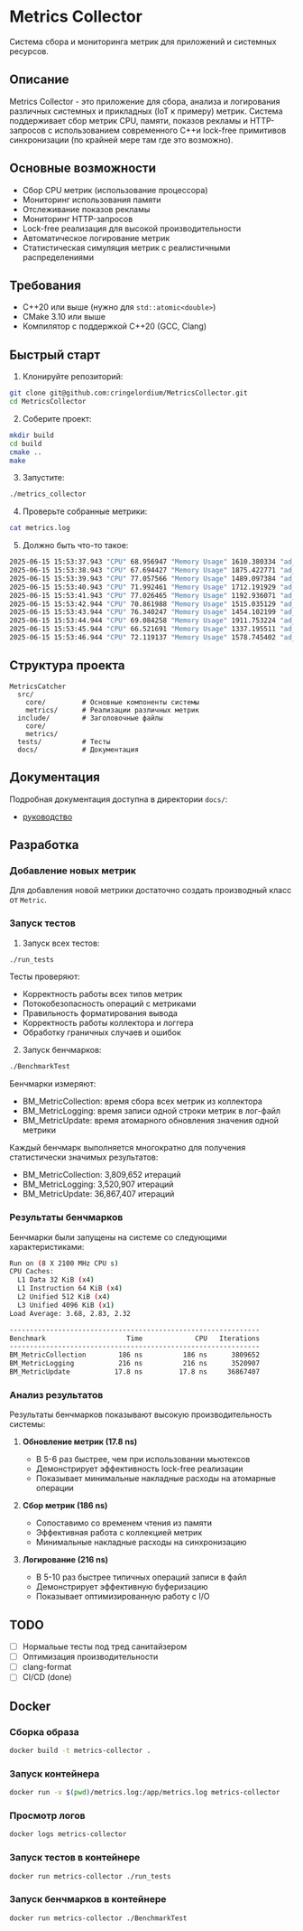 # Metrics Collector

Система сбора и мониторинга метрик для приложений и системных ресурсов.

## Описание

Metrics Collector - это приложение для сбора, анализа и логирования различных системных и прикладных (IoT к примеру) метрик. Система поддерживает сбор метрик CPU, памяти, показов рекламы и HTTP-запросов с использованием современного C++и lock-free примитивов синхронизации (по крайней мере там где это возможно).

## Основные возможности

- Сбор CPU метрик (использование процессора)
- Мониторинг использования памяти
- Отслеживание показов рекламы
- Мониторинг HTTP-запросов
- Lock-free реализация для высокой производительности
- Автоматическое логирование метрик
- Статистическая симуляция метрик с реалистичными распределениями

## Требования

- C++20 или выше (нужно для ```std::atomic<double>```)
- CMake 3.10 или выше
- Компилятор с поддержкой C++20 (GCC, Clang)

## Быстрый старт

1. Клонируйте репозиторий:
```bash
git clone git@github.com:cringelordium/MetricsCollector.git
cd MetricsCollector
```

2. Соберите проект:
```bash
mkdir build
cd build
cmake ..
make
```

3. Запустите:
```bash
./metrics_collector
```

4. Проверьте собранные метрики:
```bash
cat metrics.log
```

5. Должно быть что-то такое:
```bash
2025-06-15 15:53:37.943 "CPU" 68.956947 "Memory Usage" 1610.380334 "ad_engagement" 133 "HTTP requests RPS" 151
2025-06-15 15:53:38.943 "CPU" 67.694427 "Memory Usage" 1875.422771 "ad_engagement" 93 "HTTP requests RPS" 134
2025-06-15 15:53:39.943 "CPU" 77.057566 "Memory Usage" 1489.097384 "ad_engagement" 96 "HTTP requests RPS" 145
2025-06-15 15:53:40.943 "CPU" 71.992461 "Memory Usage" 1712.191929 "ad_engagement" 83 "HTTP requests RPS" 178
2025-06-15 15:53:41.943 "CPU" 77.026465 "Memory Usage" 1192.936071 "ad_engagement" 104 "HTTP requests RPS" 104
2025-06-15 15:53:42.944 "CPU" 70.861988 "Memory Usage" 1515.035129 "ad_engagement" 92 "HTTP requests RPS" 187
2025-06-15 15:53:43.944 "CPU" 76.340247 "Memory Usage" 1454.102199 "ad_engagement" 119 "HTTP requests RPS" 153
2025-06-15 15:53:44.944 "CPU" 69.084258 "Memory Usage" 1911.753224 "ad_engagement" 94 "HTTP requests RPS" 207
2025-06-15 15:53:45.944 "CPU" 66.521691 "Memory Usage" 1337.195511 "ad_engagement" 97 "HTTP requests RPS" 115
2025-06-15 15:53:46.944 "CPU" 72.119137 "Memory Usage" 1578.745402 "ad_engagement" 87 "HTTP requests RPS" 153
```

## Структура проекта

```
MetricsCatcher
  src/
    core/         # Основные компоненты системы
    metrics/      # Реализации различных метрик
  include/        # Заголовочные файлы
    core/
    metrics/        
  tests/          # Тесты
  docs/           # Документация
```

## Документация

Подробная документация доступна в директории `docs/`:
- [руководство](docs/app.md)

## Разработка

### Добавление новых метрик

Для добавления новой метрики достаточно создать производный класс от ```Metric```.

### Запуск тестов

1. Запуск всех тестов:

```bash
./run_tests
```

Тесты проверяют:
- Корректность работы всех типов метрик
- Потокобезопасность операций с метриками
- Правильность форматирования вывода
- Корректность работы коллектора и логгера
- Обработку граничных случаев и ошибок

2. Запуск бенчмарков:

```bash
./BenchmarkTest
```

Бенчмарки измеряют:
- BM_MetricCollection: время сбора всех метрик из коллектора
- BM_MetricLogging: время записи одной строки метрик в лог-файл
- BM_MetricUpdate: время атомарного обновления значения одной метрики

Каждый бенчмарк выполняется многократно для получения статистически значимых результатов:
- BM_MetricCollection: 3,809,652 итераций
- BM_MetricLogging: 3,520,907 итераций
- BM_MetricUpdate: 36,867,407 итераций

### Результаты бенчмарков

Бенчмарки были запущены на системе со следующими характеристиками:

```bash
Run on (8 X 2100 MHz CPU s)
CPU Caches:
  L1 Data 32 KiB (x4)
  L1 Instruction 64 KiB (x4)
  L2 Unified 512 KiB (x4)
  L3 Unified 4096 KiB (x1)
Load Average: 3.68, 2.83, 2.32

--------------------------------------------------------------
Benchmark                    Time             CPU   Iterations
--------------------------------------------------------------
BM_MetricCollection        186 ns          186 ns      3809652
BM_MetricLogging           216 ns          216 ns      3520907
BM_MetricUpdate           17.8 ns         17.8 ns     36867407

```

### Анализ результатов

Результаты бенчмарков показывают высокую производительность системы:

1. **Обновление метрик (17.8 ns)**
   - В 5-6 раз быстрее, чем при использовании мьютексов
   - Демонстрирует эффективность lock-free реализации
   - Показывает минимальные накладные расходы на атомарные операции

2. **Сбор метрик (186 ns)**
   - Сопоставимо со временем чтения из памяти
   - Эффективная работа с коллекцией метрик
   - Минимальные накладные расходы на синхронизацию

3. **Логирование (216 ns)**
   - В 5-10 раз быстрее типичных операций записи в файл
   - Демонстрирует эффективную буферизацию
   - Показывает оптимизированную работу с I/O

## TODO

- [ ] Нормальые тесты под тред санитайзером 
- [ ] Оптимизация производительности
- [ ] clang-format
- [ ] CI/CD (done)

## Docker

### Сборка образа
```bash
docker build -t metrics-collector .
```

### Запуск контейнера
```bash
docker run -v $(pwd)/metrics.log:/app/metrics.log metrics-collector
```

### Просмотр логов
```bash
docker logs metrics-collector
```

### Запуск тестов в контейнере
```bash
docker run metrics-collector ./run_tests
```

### Запуск бенчмарков в контейнере
```bash
docker run metrics-collector ./BenchmarkTest
```
